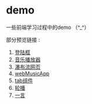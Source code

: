 # demo



一些前端学习过程中的demo （^_^）



部分预览链接 :

1.  [登陆框](https://sanshiliuxiao.top/study-demo/25_%E7%99%BB%E9%99%86%E6%A1%86/login.html)
2. [音乐播放器](https://sanshiliuxiao.top/study-demo/28_%E9%9F%B3%E4%B9%90%E6%92%AD%E6%94%BE%E5%99%A8/index.html)
3. [瀑布流网页](https://sanshiliuxiao.top/study-demo/37_%E6%87%92%E5%8A%A0%E8%BD%BD%E5%92%8C%E7%80%91%E5%B8%83%E6%B5%81/waterfall_sinanews/)
4. [webMusicApp](https://sanshiliuxiao.top/study-demo/38_webMusicApp/)
5. [tab组件](https://sanshiliuxiao.top/study-demo/39_tab%E7%BB%84%E4%BB%B6/sample.html)
6. [轮播](https://sanshiliuxiao.top/study-demo/42_%E8%BD%AE%E6%92%AD/)
7. [一言](https://sanshiliuxiao.top/study-demo/43_短句/)